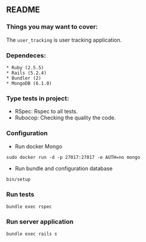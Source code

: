 ## README

### Things you may want to cover:

The `user_tracking` is user tracking application.

### Dependeces:
```
* Ruby (2.5.5)
* Rails (5.2.4)
* Bundler (2)
* MongoDB (6.1.0)
```

### Type tests in project:
 - RSpec: Rspec to all tests.
 - Rubocop: Checking the quality the code.

### Configuration

- Run docker Mongo
```
sudo docker run -d -p 27017:27017 -e AUTH=no mongo
```
- Run bundle and configuration database

```
bin/setup
```

### Run tests
```
bundle exec rspec
```

### Run server application
```
bundle exec rails s
```